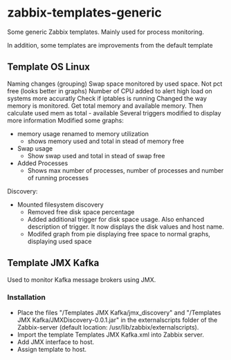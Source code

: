 # zabbix-templates-generic
Some generic Zabbix templates. Mainly used for process monitoring.

In addition, some templates are improvements from the default template
## Template OS Linux
Naming changes (grouping)
Swap space monitored by used space. Not pct free (looks better in graphs)
Number of CPU added to alert high load on systems more accuratly
Check if iptables is running
Changed the way memory is monitored.
  Get total memory and available memory. Then calculate used mem as total - available
Several triggers modified to display more information
Modified some graphs:
- memory usage renamed to memory utilization
  - shows memory used and total in stead of memory free
- Swap usage
  - Show swap used and total in stead of swap free
- Added Processes
  - Shows max number of processes, number of processes and number of running processes

Discovery:
 - Mounted filesystem discovery
   - Removed free disk space percentage
   - Added additional trigger for disk space usage. Also enhanced description of trigger. It now displays the disk values and host name.
   - Modifed graph from pie displaying free space to normal graphs, displaying used space

## Template JMX Kafka
Used to monitor Kafka message brokers using JMX.

### Installation
- Place the files "/Templates JMX Kafka/jmx_discovery" and "/Templates JMX Kafka/JMXDiscovery-0.0.1.jar" in the externalscripts folder of the Zabbix-server (default location: /usr/lib/zabbix/externalscripts).
- Import the template Templates JMX Kafka.xml into Zabbix server.
- Add JMX interface to host.
- Assign template to host.
